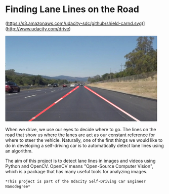 # **Finding Lane Lines on the Road** 
(https://s3.amazonaws.com/udacity-sdc/github/shield-carnd.svg)](http://www.udacity.com/drive)

<img src="examples/laneLines_thirdPass.jpg" width="480" alt="Combined Image" />

When we drive, we use our eyes to decide where to go.  The lines on the road that show us where the lanes are act as our constant reference for where to steer the vehicle.  Naturally, one of the first things we would like to do in developing a self-driving car is to automatically detect lane lines using an algorithm.

The aim of this project is to detect lane lines in images and videos using Python and OpenCV.  OpenCV means "Open-Source Computer Vision", which is a package that has many useful tools for analyzing images.  

	*This project is part of the Udacity Self-Driving Car Engineer Nanodegree*



